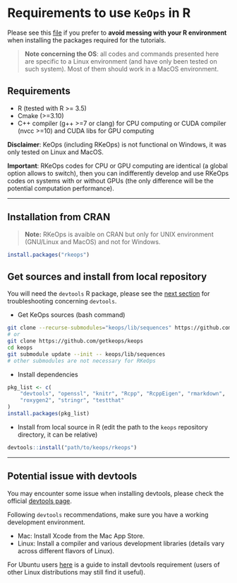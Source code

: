# Requirements to use `KeOps` in R

Please see this [file](../setup_R_environment.md) if you prefer to **avoid messing with your R environment** when installing the packages required for the tutorials.

> **Note concerning the OS**: all codes and commands presented here are specific to a Linux environment (and have only been tested on such system). Most of them should work in a MacOS environment.


## Requirements

* R (tested with R >= 3.5)
* Cmake (>=3.10)
* C++ compiler (g++ >=7 or clang) for CPU computing or CUDA compiler (nvcc >=10) and CUDA libs for GPU computing

**Disclaimer**: KeOps (including RKeOps) is not functional on Windows, it was only tested on Linux and MacOS.

**Important**: RKeOps codes for CPU or GPU computing are identical (a global option allows to switch), then you can indifferently develop and use RKeOps codes on systems with or without GPUs (the only difference will be the potential computation performance). 

---

## Installation from CRAN

> **Note:** RKeOps is avaible on CRAN but only for UNIX environment (GNU/Linux and MacOS) and not for Windows.

```R
install.packages("rkeops")
```

## Get sources and install from local repository

You will need the `devtools` R package, please see the [next section](#potential-issue-with-devtools) for troubleshooting concerning `devtools`.

* Get KeOps sources (bash command)
```bash
git clone --recurse-submodules="keops/lib/sequences" https://github.com/getkeops/keops
# or
git clone https://github.com/getkeops/keops
cd keops
git submodule update --init -- keops/lib/sequences
# other submodules are not necessary for RKeOps
```

* Install dependencies
```R
pkg_list <- c(
    "devtools", "openssl", "knitr", "Rcpp", "RcppEigen", "rmarkdown", 
    "roxygen2", "stringr", "testthat"
)
install.packages(pkg_list)
```

* Install from local source in R (edit the path to the `keops` repository directory, it can be relative)
```R
devtools::install("path/to/keops/rkeops")
```

---

## Potential issue with devtools

You may encounter some issue when installing devtools, please check the official 
[devtools page](https://github.com/r-lib/devtools).

Following `devtools` recommendations, make sure you have a working development environment.

- Mac: Install Xcode from the Mac App Store.
- Linux: Install a compiler and various development libraries (details vary across different flavors of Linux).

For Ubuntu users [here](https://www.digitalocean.com/community/tutorials/how-to-install-r-packages-using-devtools-on-ubuntu-18-04) is a guide to install devtools requirement (users of other Linux distributions may still find it useful).
